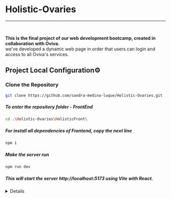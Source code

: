 # Holistic-Ovaries

***
</br>

<p>
<strong>This is the final project of our web development bootcamp, created in collaboration with Oviva.</strong>
</br>we've developed a dynamic web page in order that users can login and access to all Oviva's services.
</p>

<summary><h2> Project Local Configuration⚙ </h2></summary>

### Clone the Repository
 ```bash
git clone https://github.com/sandra-medina-luque/Holistic-Ovaries.git
```
##### To enter the repository folder - FrontEnd
```bash
cd .\Holistic-Ovaries\HolisticFront\
```
##### For install all dependencies of Frontend, copy the next line
 ```bash
npm i
```

##### Make the server run
```bash
npm run dev
```

##### This will start the server __http://localhost:5173__ using Vite with React.
</details>

<details>
  

<details>

##### To enter the repository folder - BackEnd
```bash
cd .\Holistic-Ovaries\HolisticBack\
```
##### To enter the repository folder - FrontEnd
```bash
python index.py
```
<summary> <h3>For the Frontend, you have to follow the next steps: </h3></summary>
